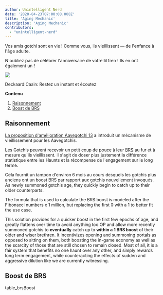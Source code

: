 ```yaml
---
author: Unintelligent Nerd
date: '2020-04-23T07:00:00.000Z'
title: 'Aging Mechanic'
description: 'Aging Mechanic'
contributors:
  - "unintelligent-nerd"
---
```


Vos amis gotchi sont en vie ! Comme vous, ils vieillissent — de l'enfance à l'âge adulte.

N'oubliez pas de célébrer l'anniversaire de votre lil fren ! Ils en ont également un !

<div class="headerImageContainer">
<img class="headerImage" src="/aging-mechanic/aging-mechanic.png">
<p class="headerImageText">Deckaard Caain: Restez un instant et écoutez</p>
</div>

<div class="contentsBox">

**Contenu**

<ol>
<li><a href=#rationale>Raisonnement</a></li>
<li><a href=#brs-boost>Boost de BRS</a></li>
</ol>

</div>

## Raisonnement

[La proposition d'amélioration Aavegotchi 13](/aavegotchi-improvement-proposals#add-an-aging-mechanic-to-affect-aavegotchi-rarity-scores) a introduit un mécanisme de vieillissement pour les Aavegotchis.

Les Gotchis peuvent recevoir un petit coup de pouce à leur [BRS](/rarity-farming#base-rarity-score) au fur et à mesure qu'ils vieillissent. Il s'agit de doser plus justement la différence statistique entre les Haunts et la récompense de l'engagement sur le long terme.

Cela fournit un tampon d'environ 6 mois au cours desquels les gotchis plus anciens ont un boost BRS par rapport aux gotchis nouvellement invoqués. As newly summoned gotchis age, they quickly begin to catch up to their older counterparts.

The formula that is used to calculate the BRS boost is modeled after the Fibonacci numbers x 1 million, but replacing the first 0 with a 1 to better fit the use case.

This solution provides for a quicker boost in the first few epochs of age, and greatly flattens over time to avoid anything too OP and allow more recently summoned gotchis to **eventually** catch up to **within a 1 BRS boost** of their older and wiser brethren. It incentivizes opening and summoning portals as opposed to sitting on them, both boosting the in-game economy as well as the scarcity of those that are still chosen to remain closed. Most of all, it is a fair system that benefits no one haunt over any other, and simply rewards long term engagement, while counteracting the effects of sudden and aggressive dilution like we are currently witnessing.

## Boost de BRS

table_brsBoost

